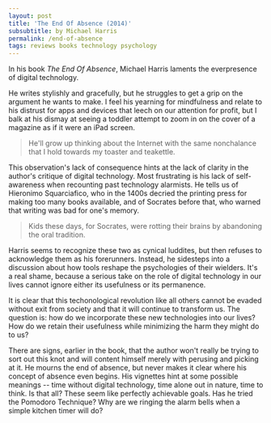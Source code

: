 ```yaml
---
layout: post
title: 'The End Of Absence (2014)'
subsubtitle: by Michael Harris
permalink: /end-of-absence
tags: reviews books technology psychology
---
```


In his book _The End Of Absence_, Michael Harris laments the everpresence of digital technology.
<!--more-->
He writes stylishly and gracefully, but he struggles to get a grip on the argument he wants to make.
I feel his yearning for mindfulness and relate to his distrust for apps and devices that leech on our attention for profit, but I balk at his dismay at seeing a toddler attempt to zoom in on the cover of a magazine as if it were an iPad screen.

> He'll grow up thinking about the Internet with the same nonchalance that I hold towards my toaster and teakettle.

This observation's lack of consequence hints at the lack of clarity in the author's critique of digital technology.
Most frustrating is his lack of self-awareness when recounting past technology alarmists.
He tells us of Hieronimo Squarciafico, who in the 1400s decried the printing press for making too many books available, and of Socrates before that, who warned that writing was bad for one's memory.

> Kids these days, for Socrates, were rotting their brains by abandoning the oral tradition.

Harris seems to recognize these two as cynical luddites, but then refuses to acknowledge them as his forerunners.
Instead, he sidesteps into a discussion about how tools reshape the psychologies of their wielders.
It's a real shame, because a serious take on the role of digital technology in our lives cannot ignore either its usefulness or its permanence.

It is clear that this techonological revolution like all others cannot be evaded without exit from society and that it will continue to transform us.
The question is: how do we incorporate these new technologies into our lives?
How do we retain their usefulness while minimizing the harm they might do to us?

There are signs, earlier in the book, that the author won't really be trying to sort out this knot and will content himself merely with perusing and picking at it.
He mourns the end of absence, but never makes it clear where his concept of absence even begins.
His vignettes hint at some possible meanings -- time without digital technology, time alone out in nature, time to think.
Is that all?
These seem like perfectly achievable goals.
Has he tried the Pomodoro Technique?
Why are we ringing the alarm bells when a simple kitchen timer will do?